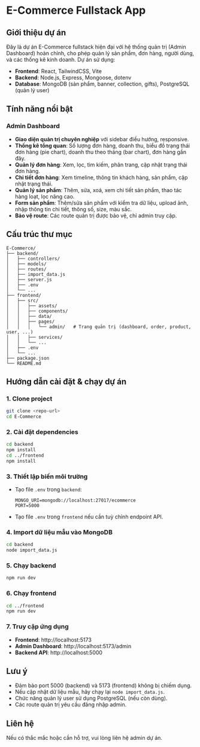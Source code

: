 # E-Commerce Fullstack App

## Giới thiệu dự án
Đây là dự án E-Commerce fullstack hiện đại với hệ thống quản trị (Admin Dashboard) hoàn chỉnh, cho phép quản lý sản phẩm, đơn hàng, người dùng, và các thống kê kinh doanh. Dự án sử dụng:

- **Frontend**: React, TailwindCSS, Vite
- **Backend**: Node.js, Express, Mongoose, dotenv
- **Database**: MongoDB (sản phẩm, banner, collection, gifts), PostgreSQL (quản lý user)

## Tính năng nổi bật

### Admin Dashboard
- **Giao diện quản trị chuyên nghiệp** với sidebar điều hướng, responsive.
- **Thống kê tổng quan**: Số lượng đơn hàng, doanh thu, biểu đồ trạng thái đơn hàng (pie chart), doanh thu theo tháng (bar chart), đơn hàng gần đây.
- **Quản lý đơn hàng**: Xem, lọc, tìm kiếm, phân trang, cập nhật trạng thái đơn hàng.
- **Chi tiết đơn hàng**: Xem timeline, thông tin khách hàng, sản phẩm, cập nhật trạng thái.
- **Quản lý sản phẩm**: Thêm, sửa, xoá, xem chi tiết sản phẩm, thao tác hàng loạt, lọc nâng cao.
- **Form sản phẩm**: Thêm/sửa sản phẩm với kiểm tra dữ liệu, upload ảnh, nhập thông tin chi tiết, thông số, size, màu sắc.
- **Bảo vệ route**: Các route quản trị được bảo vệ, chỉ admin truy cập.

## Cấu trúc thư mục

```
E-Commerce/
├── backend/
│   ├── controllers/
│   ├── models/
│   ├── routes/
│   ├── import_data.js
│   ├── server.js
│   ├── .env
│   └── ...
├── frontend/
│   ├── src/
│   │   ├── assets/
│   │   ├── components/
│   │   ├── data/
│   │   ├── pages/
│   │   │   └── admin/   # Trang quản trị (dashboard, order, product, user, ...)
│   │   ├── services/
│   │   └── ...
│   ├── .env
│   └── ...
├── package.json
└── README.md
```

## Hướng dẫn cài đặt & chạy dự án

### 1. Clone project
```sh
git clone <repo-url>
cd E-Commerce
```

### 2. Cài đặt dependencies
```sh
cd backend
npm install
cd ../frontend
npm install
```

### 3. Thiết lập biến môi trường
- Tạo file `.env` trong `backend`:
  ```
  MONGO_URI=mongodb://localhost:27017/ecommerce
  PORT=5000
  ```
- Tạo file `.env` trong `frontend` nếu cần tuỳ chỉnh endpoint API.

### 4. Import dữ liệu mẫu vào MongoDB
```sh
cd backend
node import_data.js
```

### 5. Chạy backend
```sh
npm run dev
```

### 6. Chạy frontend
```sh
cd ../frontend
npm run dev
```

### 7. Truy cập ứng dụng
- **Frontend**: http://localhost:5173
- **Admin Dashboard**: http://localhost:5173/admin
- **Backend API**: http://localhost:5000

## Lưu ý
- Đảm bảo port 5000 (backend) và 5173 (frontend) không bị chiếm dụng.
- Nếu cập nhật dữ liệu mẫu, hãy chạy lại `node import_data.js`.
- Chức năng quản lý user sử dụng PostgreSQL (nếu còn dùng).
- Các route quản trị yêu cầu đăng nhập admin.

## Liên hệ
Nếu có thắc mắc hoặc cần hỗ trợ, vui lòng liên hệ admin dự án.
